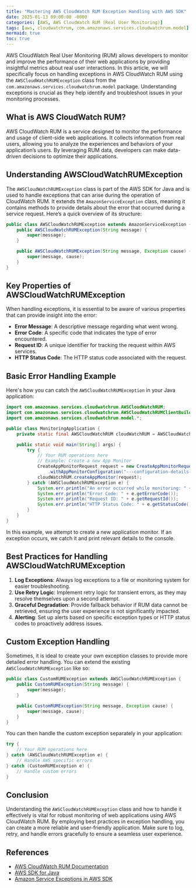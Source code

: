 ```yaml
---
title: "Mastering AWS CloudWatch RUM Exception Handling with AWS SDK"
date: 2025-01-13 09:00:00 -0000
categories: [AWS, AWS CloudWatch RUM (Real User Monitoring)]
tags: [aws, cloudwatchrum, com.amazonaws.services.cloudwatchrum.model]
mermaid: true
toc: true
---
```



AWS CloudWatch Real User Monitoring (RUM) allows developers to monitor and improve the performance of their web applications by providing insightful metrics about real user interactions. In this article, we will specifically focus on handling exceptions in AWS CloudWatch RUM using the `AWSCloudWatchRUMException` class from the `com.amazonaws.services.cloudwatchrum.model` package. Understanding exceptions is crucial as they help identify and troubleshoot issues in your monitoring processes.

## What is AWS CloudWatch RUM?

AWS CloudWatch RUM is a service designed to monitor the performance and usage of client-side web applications. It collects information from real users, allowing you to analyze the experiences and behaviors of your application’s users. By leveraging RUM data, developers can make data-driven decisions to optimize their applications.

## Understanding AWSCloudWatchRUMException

The `AWSCloudWatchRUMException` class is part of the AWS SDK for Java and is used to handle exceptions that can arise during the operation of CloudWatch RUM. It extends the `AmazonServiceException` class, meaning it contains methods to provide details about the error that occurred during a service request. Here’s a quick overview of its structure:

```java
public class AWSCloudWatchRUMException extends AmazonServiceException {
    public AWSCloudWatchRUMException(String message) {
        super(message);
    }

    public AWSCloudWatchRUMException(String message, Exception cause) {
        super(message, cause);
    }
}
```

## Key Properties of AWSCloudWatchRUMException

When handling exceptions, it is essential to be aware of various properties that can provide insight into the error:

- **Error Message**: A descriptive message regarding what went wrong.
- **Error Code**: A specific code that indicates the type of error encountered.
- **Request ID**: A unique identifier for tracking the request within AWS services.
- **HTTP Status Code**: The HTTP status code associated with the request.

## Basic Error Handling Example

Here's how you can catch the `AWSCloudWatchRUMException` in your Java application:

```java
import com.amazonaws.services.cloudwatchrum.AWSCloudWatchRUM;
import com.amazonaws.services.cloudwatchrum.AWSCloudWatchRUMClientBuilder;
import com.amazonaws.services.cloudwatchrum.model.*;

public class MonitoringApplication {
    private static final AWSCloudWatchRUM cloudWatchRUM = AWSCloudWatchRUMClientBuilder.defaultClient();

    public static void main(String[] args) {
        try {
            // Your RUM operations here
            // Example: Create a new App Monitor
            CreateAppMonitorRequest request = new CreateAppMonitorRequest()
                .withAppMonitorConfiguration("---configuration-details---");
            cloudWatchRUM.createAppMonitor(request);
        } catch (AWSCloudWatchRUMException e) {
            System.err.println("An error occurred while monitoring: " + e.getErrorMessage());
            System.err.println("Error Code: " + e.getErrorCode());
            System.err.println("Request ID: " + e.getRequestId());
            System.err.println("HTTP Status Code: " + e.getStatusCode());
        }
    }
}
```

In this example, we attempt to create a new application monitor. If an exception occurs, we catch it and print relevant details to the console.

## Best Practices for Handling AWSCloudWatchRUMException

1. **Log Exceptions**: Always log exceptions to a file or monitoring system for easier troubleshooting.
2. **Use Retry Logic**: Implement retry logic for transient errors, as they may resolve themselves upon a second attempt.
3. **Graceful Degradation**: Provide fallback behavior if RUM data cannot be retrieved, ensuring the user experience is not significantly impacted.
4. **Alerting**: Set up alerts based on specific exception types or HTTP status codes to proactively address issues.

## Custom Exception Handling

Sometimes, it is ideal to create your own exception classes to provide more detailed error handling. You can extend the existing `AWSCloudWatchRUMException` like so:

```java
public class CustomRUMException extends AWSCloudWatchRUMException {
    public CustomRUMException(String message) {
        super(message);
    }

    public CustomRUMException(String message, Exception cause) {
        super(message, cause);
    }
}
```

You can then handle the custom exception separately in your application:

```java
try {
    // Your RUM operations here
} catch (AWSCloudWatchRUMException e) {
    // Handle AWS specific errors
} catch (CustomRUMException e) {
    // Handle custom errors
}
```

## Conclusion

Understanding the `AWSCloudWatchRUMException` class and how to handle it effectively is vital for robust monitoring of web applications using AWS CloudWatch RUM. By employing best practices in exception handling, you can create a more reliable and user-friendly application. Make sure to log, retry, and handle errors gracefully to ensure a seamless user experience.

## References

- [AWS CloudWatch RUM Documentation](https://docs.aws.amazon.com/cloudwatch/2023-08-16/monitoring-rum.html)
- [AWS SDK for Java](https://aws.amazon.com/sdk-for-java/)
- [Amazon Service Exceptions in AWS SDK](https://docs.aws.amazon.com/sdk-for-java/latest/developer-guide/exception-handling.html)
